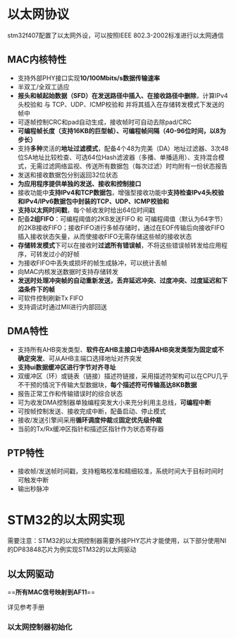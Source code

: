 # 以太网协议

stm32f407配置了以太网外设，可以按照IEEE 802.3-2002标准进行以太网通信

## MAC内核特性

* 支持外部PHY接口实现**10/100Mbits/s数据传输速率**
* 半双工/全双工适应
* **报头和帧起始数据（SFD）在发送路径中插入、在接收路径中删除**，计算IPv4头校验和 与 TCP、UDP、ICMP校验和 并将其插入在存储转发模式下发送的帧中
* 可逐帧控制CRC和pad自动生成，接收帧时可自动去除pad/CRC
* **可编程帧长度（支持16KB的巨型帧）、可编程帧间隔（40-96位时间，以8为步长）**
* 支持**多种**灵活的**地址过滤模式**，配备4个48为完美（DA）地址过滤器、3次48位SA地址比较检查、可选64位Hash滤波器（多播、单播适用）、支持混合模式，无需过滤网络监视、传送所有数据包（每次过滤）时均附有一份状态报告
* 发送和接收数据包分别返回32位状态
* **为应用程序提供单独的发送、接收和控制接口**
* 接收功能中**支持IPv4和TCP数据包**，增强型接收功能中**支持检查IPv4头校验和IPv4/IPv6数据包中封装的TCP、UDP、ICMP校验和**
* **支持以太网时间戳**，每个帧收发时给出64位时间戳
* 配备**2组FIFO**：可编程阈值的2KB发送FIFO 和 可编程阈值（默认为64字节）的2KB接收FIFO；接收FIFO进行多帧存储时，通过在EOF传输后向接收FIFO插入接收状态矢量，从而使接收FIFO无需存储这些帧的接收状态
* **存储转发模式**下可以在接收时**过滤所有错误帧**，不将这些错误帧转发给应用程序，可转发过小的好帧
* 为接收FIFO中丢失或损坏的帧生成脉冲，可以统计丢帧
* 向MAC内核发送数据时支持存储转发
* **发送时处理冲突帧的自动重新发送，丢弃延迟冲突、过度冲突、过度延迟和下溢条件下的帧**
* 可软件控制刷新Tx FIFO
* 支持调试时通过MII进行内部回送

## DMA特性

* 支持所有AHB突发类型、**软件在AHB主接口中选择AHB突发类型为固定或不确定突发**、可从AHB主端口选择地址对齐突发
* **支持ui数据缓冲区进行字节对齐寻址**
* 双缓冲区（环）或链表（链接）描述符链接，采用描述符架构可以在CPU几乎不干预的情况下传输大型数据块，**每个描述符可传输高达8KB数据**
* 报告正常工作和传输错误时的综合状态
* 可为收发DMA控制器单独编程突发大小来充分利用主总线，**可编程中断**
* 可按帧控制发送、接收完成中断，配备启动、停止模式
* 接收/发送引擎间采用**循环调度仲裁**或**固定优先级仲裁**
* 当前的Tx/Rx缓冲区指针和描述区指针作为状态寄存器

## PTP特性

* 接收帧/发送帧时间戳，支持粗略校准和精细较准，系统时间大于目标时间时可触发中断
* 输出秒脉冲

# STM32的以太网实现

需要注意：STM32的以太网控制器需要外接PHY芯片才能使用，以下部分使用NI的DP83848芯片为例实现STM32的以太网驱动

## 以太网驱动

==**所有MAC信号映射到AF11**==

详见参考手册

### 以太网控制器初始化














